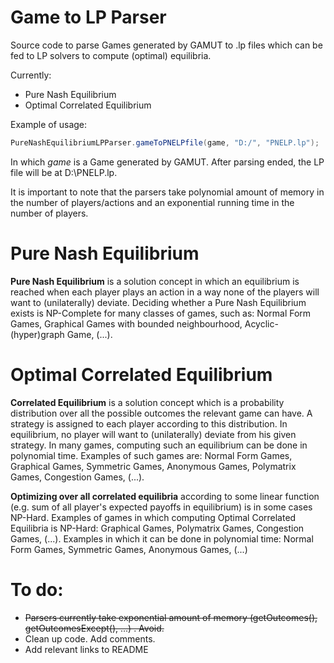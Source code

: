 # Game to LP Parser

Source code to parse Games generated by GAMUT to .lp files which can be fed to LP solvers to compute (optimal) equilibria.

Currently:
  - Pure Nash Equilibrium
  - Optimal Correlated Equilibrium
  
Example of usage:

```java
PureNashEquilibriumLPParser.gameToPNELPfile(game, "D:/", "PNELP.lp");
```

In which *game* is a Game generated by GAMUT. After parsing ended, the LP file will be at D:\PNELP.lp.

It is important to note that the parsers take polynomial amount of memory in the number of players/actions and an exponential running time in the number of players.

# Pure Nash Equilibrium

**Pure Nash Equilibrium** is a solution concept in which an equilibrium is reached when each player plays an action in a way none of the players will want to (unilaterally) deviate. Deciding whether a Pure Nash Equilibrium exists is NP-Complete for many classes of games, such as: Normal Form Games, Graphical Games with bounded neighbourhood, Acyclic-(hyper)graph Game, (...).

# Optimal Correlated Equilibrium

**Correlated Equilibrium** is a solution concept which is a probability distribution over all the possible outcomes the relevant game can have. A strategy is assigned to each player according to this distribution. In equilibrium, no player will want to (unilaterally) deviate from his given strategy. In many games, computing such an equilibrium can be done in polynomial time. Examples of such games are: Normal Form Games, Graphical Games, Symmetric Games, Anonymous Games, Polymatrix Games, Congestion Games, (...).

**Optimizing over all correlated equilibria** according to some linear function (e.g. sum of all player's expected payoffs in equilibrium) is in some cases NP-Hard. Examples of games in which computing Optimal Correlated Equilibria is NP-Hard: Graphical Games, Polymatrix Games, Congestion Games, (...). Examples in which it can be done in polynomial time: Normal Form Games, Symmetric Games, Anonymous Games, (...)

# To do:

- ~~Parsers currently take exponential amount of memory (getOutcomes(), getOutcomesExcept(), ...) . Avoid.~~
- Clean up code. Add comments.
- Add relevant links to README
